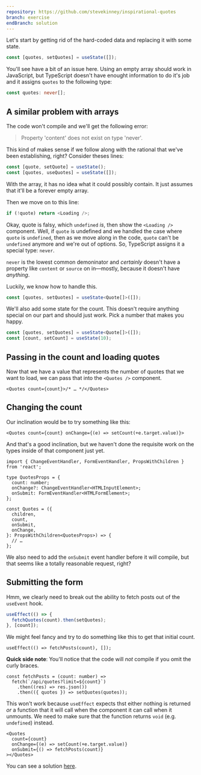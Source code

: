 ```yaml
---
repository: https://github.com/stevekinney/inspirational-quotes
branch: exercise
endBranch: solution
---
```


Let's start by getting rid of the hard-coded data and replacing it with some state.

```ts
const [quotes, setQuotes] = useState([]);
```

You'll see have a bit of an issue here. Using an empty array should work in JavaScript, but TypeScript doesn't have enought information to do it's job and it assigns `quotes` to the following type:

```ts
const quotes: never[];
```

## A similar problem with arrays

The code won't compile and we'll get the following error:

> Property 'content' does not exist on type 'never'.

This kind of makes sense if we follow along with the rational that we've been establishing, right? Consider theses lines:

```ts
const [quote, setQuote] = useState();
const [quotes, useQuotes] = useState([]);
```

With the array, it has no idea what it could possibly contain. It just assumes that it'll be a forever empty array.

Then we move on to this line:

```ts
if (!quote) return <Loading />;
```

Okay, quote is falsy, which `undefined` _is_, then show the `<Loading />` component. Well, if `quote` is undefined and we handled the case where `quote` is `undefined`, then as we move along in the code, `quote` can't be `undefined` anymore and we're out of options. So, TypeScript assigns it a special type: `never`.

`never` is the lowest common demoninator and _certainly_ doesn't have a property like `content` or `source` on in—mostly, because it doesn't have _anything_.

Luckily, we know how to handle this.

```ts
const [quotes, setQuotes] = useState<Quote[]>([]);
```

We'll also add some state for the count. This doesn't require anything special on our part and should just work. Pick a number that makes you happy.

```ts
const [quotes, setQuotes] = useState<Quote[]>([]);
const [count, setCount] = useState(10);
```

## Passing in the count and loading quotes

Now that we have a value that represents the number of quotes that we want to load, we can pass that into the `<Quotes />` component.

```tsx
<Quotes count={count}>/* … */</Quotes>
```

## Changing the count

Our inclination would be to try something like this:

```tsx
<Quotes count={count} onChange={(e) => setCount(+e.target.value)}>
```

And that's a good inclination, but we haven't done the requisite work on the types inside of that component just yet.

```tsx
import { ChangeEventHandler, FormEventHandler, PropsWithChildren } from 'react';

type QuotesProps = {
  count: number;
  onChange?: ChangeEventHandler<HTMLInputElement>;
  onSubmit: FormEventHandler<HTMLFormElement>;
};

const Quotes = ({
  children,
  count,
  onSubmit,
  onChange,
}: PropsWithChildren<QuotesProps>) => {
  // …
};
```

We also need to add the `onSubmit` event handler before it will compile, but that seems like a totally reasonable request, right?

## Submitting the form

Hmm, we clearly need to break out the ability to fetch posts out of the `useEvent` hook.

```ts
useEffect(() => {
  fetchQuotes(count).then(setQuotes);
}, [count]);
```

We might feel fancy and try to do something like this to get that initial count.

```tsx
useEffect(() => fetchPosts(count), []);
```

**Quick side note**: You'll notice that the code will _not_ compile if you omit the curly braces.

```tsx
const fetchPosts = (count: number) =>
  fetch(`/api/quotes?limit=${count}`)
    .then((res) => res.json())
    .then(({ quotes }) => setQuotes(quotes));
```

This won't work because `useEffect` expects thst either nothing is returned _or_ a function that it will call when the component it can call when it unmounts. We need to make sure that the function returns `void` (e.g. `undefined`) instead.

```tsx
<Quotes
  count={count}
  onChange={(e) => setCount(+e.target.value)}
  onSubmit={() => fetchPosts(count)}
></Quotes>
```

You can see a solution [here](https://github.com/stevekinney/inspirational-quotes/tree/solution).
